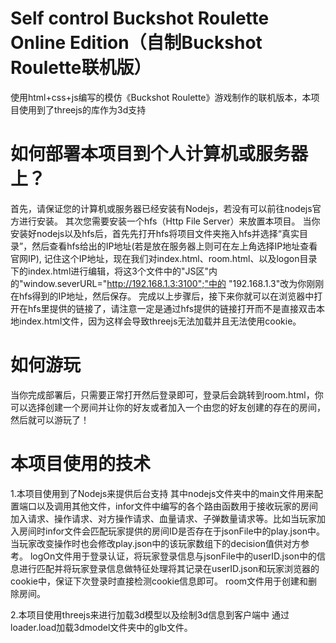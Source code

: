 # Self control Buckshot Roulette Online Edition（自制Buckshot Roulette联机版）
使用html+css+js编写的模仿《Buckshot Roulette》游戏制作的联机版本，本项目使用到了threejs的库作为3d支持
# 如何部署本项目到个人计算机或服务器上？
首先，请保证您的计算机或服务器已经安装有Nodejs，若没有可以前往nodejs官方进行安装。
其次您需要安装一个hfs（Http File Server）来放置本项目。
当你安装好nodejs以及hfs后，首先先打开hfs将项目文件夹拖入hfs并选择“真实目录”，然后查看hfs给出的IP地址(若是放在服务器上则可在左上角选择IP地址查看官网IP),
记住这个IP地址，现在我们对index.html、room.html、以及logon目录下的index.html进行编辑，将这3个文件中的"JS区"内的"window.severURL="http://192.168.1.3:3100";"中的
"192.168.1.3"改为你刚刚在hfs得到的IP地址，然后保存。
完成以上步骤后，接下来你就可以在浏览器中打开在hfs里提供的链接了，请注意一定是通过hfs提供的链接打开而不是直接双击本地index.html文件，因为这样会导致threejs无法加载并且无法使用cookie。
# 如何游玩
当你完成部署后，只需要正常打开然后登录即可，登录后会跳转到room.html，你可以选择创建一个房间并让你的好友或者加入一个由您的好友创建的存在的房间，然后就可以游玩了！
# 本项目使用的技术
1.本项目使用到了Nodejs来提供后台支持
其中nodejs文件夹中的main文件用来配置端口以及调用其他文件，infor文件中编写的各个路由函数用于接收玩家的房间加入请求、操作请求、对方操作请求、血量请求、子弹数量请求等。比如当玩家加入房间时infor文件会匹配玩家提供的房间ID是否存在于jsonFile中的play.json中。当玩家改变操作时也会修改play.json中的该玩家数组下的decision值供对方参考。
logOn文件用于登录认证，将玩家登录信息与jsonFile中的userID.json中的信息进行匹配并将玩家登录信息做特征处理将其记录在userID.json和玩家浏览器的cookie中，保证下次登录时直接检测cookie信息即可。
room文件用于创建和删除房间。

2.本项目使用threejs来进行加载3d模型以及绘制3d信息到客户端中
通过loader.load加载3dmodel文件夹中的glb文件。
